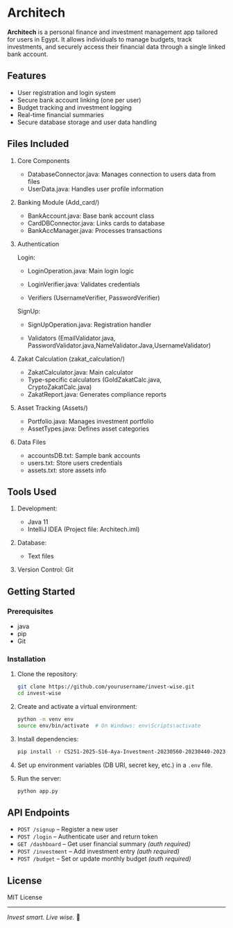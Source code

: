 # Architech

**Architech** is a personal finance and investment management app tailored for users in Egypt. It allows individuals to manage budgets, track investments, and securely access their financial data through a single linked bank account.

## Features

- User registration and login system
- Secure bank account linking (one per user)
- Budget tracking and investment logging
- Real-time financial summaries
- Secure database storage and user data handling

## Files Included
1. Core Components 
   - DatabaseConnector.java: Manages connection to users data from files 
   - UserData.java: Handles user profile information

2. Banking Module (Add_card/)
   - BankAccount.java: Base bank account class 
   - CardDBConnector.java: Links cards to database 
   - BankAccManager.java: Processes transactions

3. Authentication 

   Login:
     - LoginOperation.java: Main login logic 
        
     - LoginVerifier.java: Validates credentials
          
     - Verifiers (UsernameVerifier, PasswordVerifier)

   SignUp:
   
     - SignUpOperation.java: Registration handler 
      
     - Validators (EmailValidator.java, PasswordValidator.java,NameValidator.Java,UsernameValidator)


4. Zakat Calculation (zakat_calculation/)
   - ZakatCalculator.java: Main calculator 
   - Type-specific calculators (GoldZakatCalc.java, CryptoZakatCalc.java)
   - ZakatReport.java: Generates compliance reports


5. Asset Tracking (Assets/)
   - Portfolio.java: Manages investment portfolio 
   - AssetTypes.java: Defines asset categories


6. Data Files 
   - accountsDB.txt: Sample bank accounts 
   - users.txt: Store users credentials
   - assets.txt: store assets info

## Tools Used
1. Development:
   - Java 11 
   - IntelliJ IDEA (Project file: Architech.iml)


2. Database:
   - Text files


3. Version Control: Git


## Getting Started

### Prerequisites
- java
- pip
- Git

### Installation

1. Clone the repository:
   ```bash
   git clone https://github.com/yourusername/invest-wise.git
   cd invest-wise
   ````

2. Create and activate a virtual environment:

   ```bash
   python -m venv env
   source env/bin/activate  # On Windows: env\Scripts\activate
   ```

3. Install dependencies:

   ```bash
   pip install -r CS251-2025-S16-Aya-Investment-20230560-20230440-20231088-SDS.pdf
   ```

4. Set up environment variables (DB URI, secret key, etc.) in a `.env` file.

5. Run the server:

   ```bash
   python app.py
   ```

## API Endpoints

* `POST /signup` – Register a new user
* `POST /login` – Authenticate user and return token
* `GET /dashboard` – Get user financial summary *(auth required)*
* `POST /investment` – Add investment entry *(auth required)*
* `POST /budget` – Set or update monthly budget *(auth required)*

## License

MIT License

---

*Invest smart. Live wise.* 💼
